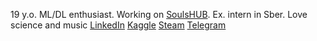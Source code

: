 19 y.o. ML/DL enthusiast. Working on [SoulsHUB](https://www.linkedin.com/company/soulshub/). Ex. intern in Sber. Love science and music
[LinkedIn](https://www.linkedin.com/in/max-kuznetsov-b36903289/)
[Kaggle](https://www.kaggle.com/makual)
[Steam](https://steamcommunity.com/id/makual)
[Telegram](https://t.me/MakuaI)
